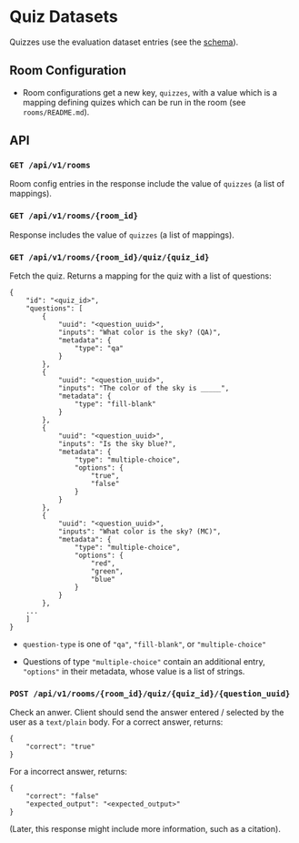 # Quiz Datasets


Quizzes use the evaluation dataset entries (see the
[schema]("https://schema.pydantic.dev/evals/dataset.json")).


## Room Configuration

- Room configurations get a new key, `quizzes`, with a value which
  is a mapping defining quizes which can be run in the room
  (see `rooms/README.md`).

## API

### `GET /api/v1/rooms`

Room config entries in the response include the value of `quizzes` (a
list of mappings).


### `GET /api/v1/rooms/{room_id}`

Response includes  the value of `quizzes` (a list of mappings).


### `GET /api/v1/rooms/{room_id}/quiz/{quiz_id}`

Fetch the quiz.  Returns a mapping for the quiz with a list of questions:

```
{
    "id": "<quiz_id>",
    "questions": [
        {
            "uuid": "<question_uuid>",
            "inputs": "What color is the sky? (QA)",
            "metadata": {
                "type": "qa"
            }
        },
        {
            "uuid": "<question_uuid>",
            "inputs": "The color of the sky is _____",
            "metadata": {
                "type": "fill-blank"
            }
        },
        {
            "uuid": "<question_uuid>",
            "inputs": "Is the sky blue?",
            "metadata": {
                "type": "multiple-choice",
                "options": {
                    "true",
                    "false"
                }
            }
        },
        {
            "uuid": "<question_uuid>",
            "inputs": "What color is the sky? (MC)",
            "metadata": {
                "type": "multiple-choice",
                "options": {
                    "red",
                    "green",
                    "blue"
                }
            }
        },
    ...
    ]
}
```

- `question-type` is one of `"qa"`, `"fill-blank"`, or `"multiple-choice"`

- Questions of type `"multiple-choice"` contain an additional entry,
  `"options"` in their metadata, whose value is a list of strings.

### `POST /api/v1/rooms/{room_id}/quiz/{quiz_id}/{question_uuid}`

Check an anwer.  Client should send the answer entered / selected by the
user as a `text/plain` body.  For a correct answer, returns:

```
{
    "correct": "true"
}
```

For a incorrect answer, returns:
```
{
    "correct": "false"
    "expected_output": "<expected_output>"
}
```

(Later, this response might include more information, such as a citation).
